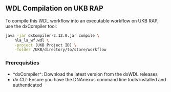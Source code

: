 ## WDL Compilation on UKB RAP

To compile this WDL workflow into an executable workflow on UKB RAP, use the dxCompiler tool:

```bash
java -jar dxCompiler-2.12.0.jar compile \
    hla_la_wf.wdl \
    -project [UKB Project ID] \
    -folder /UKB/directory/to/store/workflow
```

### Prerequisties

- ^dxCompiler^: Download the latest version from the dxWDL releases
- *dx CLI*: Ensure you have the DNAnexus command line tools installed and authenticated
